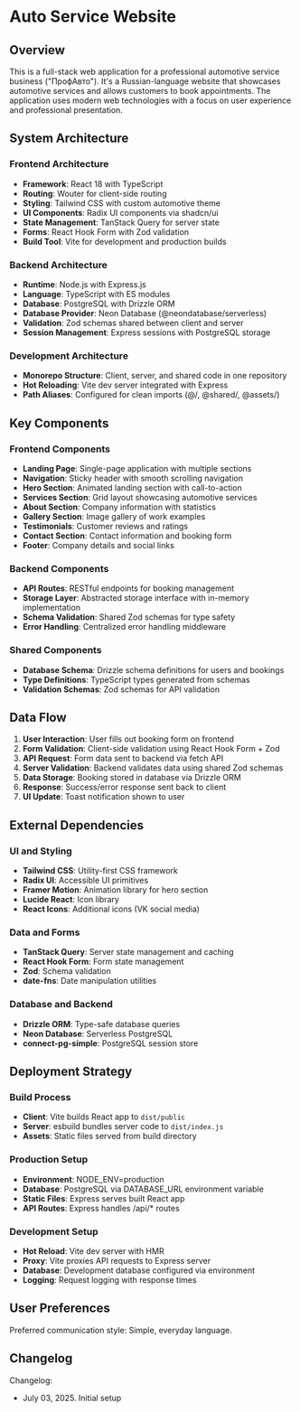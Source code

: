 # Auto Service Website

## Overview

This is a full-stack web application for a professional automotive service business ("ПрофАвто"). It's a Russian-language website that showcases automotive services and allows customers to book appointments. The application uses modern web technologies with a focus on user experience and professional presentation.

## System Architecture

### Frontend Architecture
- **Framework**: React 18 with TypeScript
- **Routing**: Wouter for client-side routing
- **Styling**: Tailwind CSS with custom automotive theme
- **UI Components**: Radix UI components via shadcn/ui
- **State Management**: TanStack Query for server state
- **Forms**: React Hook Form with Zod validation
- **Build Tool**: Vite for development and production builds

### Backend Architecture
- **Runtime**: Node.js with Express.js
- **Language**: TypeScript with ES modules
- **Database**: PostgreSQL with Drizzle ORM
- **Database Provider**: Neon Database (@neondatabase/serverless)
- **Validation**: Zod schemas shared between client and server
- **Session Management**: Express sessions with PostgreSQL storage

### Development Architecture
- **Monorepo Structure**: Client, server, and shared code in one repository
- **Hot Reloading**: Vite dev server integrated with Express
- **Path Aliases**: Configured for clean imports (@/, @shared/, @assets/)

## Key Components

### Frontend Components
- **Landing Page**: Single-page application with multiple sections
- **Navigation**: Sticky header with smooth scrolling navigation
- **Hero Section**: Animated landing section with call-to-action
- **Services Section**: Grid layout showcasing automotive services
- **About Section**: Company information with statistics
- **Gallery Section**: Image gallery of work examples
- **Testimonials**: Customer reviews and ratings
- **Contact Section**: Contact information and booking form
- **Footer**: Company details and social links

### Backend Components
- **API Routes**: RESTful endpoints for booking management
- **Storage Layer**: Abstracted storage interface with in-memory implementation
- **Schema Validation**: Shared Zod schemas for type safety
- **Error Handling**: Centralized error handling middleware

### Shared Components
- **Database Schema**: Drizzle schema definitions for users and bookings
- **Type Definitions**: TypeScript types generated from schemas
- **Validation Schemas**: Zod schemas for API validation

## Data Flow

1. **User Interaction**: User fills out booking form on frontend
2. **Form Validation**: Client-side validation using React Hook Form + Zod
3. **API Request**: Form data sent to backend via fetch API
4. **Server Validation**: Backend validates data using shared Zod schemas
5. **Data Storage**: Booking stored in database via Drizzle ORM
6. **Response**: Success/error response sent back to client
7. **UI Update**: Toast notification shown to user

## External Dependencies

### UI and Styling
- **Tailwind CSS**: Utility-first CSS framework
- **Radix UI**: Accessible UI primitives
- **Framer Motion**: Animation library for hero section
- **Lucide React**: Icon library
- **React Icons**: Additional icons (VK social media)

### Data and Forms
- **TanStack Query**: Server state management and caching
- **React Hook Form**: Form state management
- **Zod**: Schema validation
- **date-fns**: Date manipulation utilities

### Database and Backend
- **Drizzle ORM**: Type-safe database queries
- **Neon Database**: Serverless PostgreSQL
- **connect-pg-simple**: PostgreSQL session store

## Deployment Strategy

### Build Process
- **Client**: Vite builds React app to `dist/public`
- **Server**: esbuild bundles server code to `dist/index.js`
- **Assets**: Static files served from build directory

### Production Setup
- **Environment**: NODE_ENV=production
- **Database**: PostgreSQL via DATABASE_URL environment variable
- **Static Files**: Express serves built React app
- **API Routes**: Express handles /api/* routes

### Development Setup
- **Hot Reload**: Vite dev server with HMR
- **Proxy**: Vite proxies API requests to Express server
- **Database**: Development database configured via environment
- **Logging**: Request logging with response times

## User Preferences

Preferred communication style: Simple, everyday language.

## Changelog

Changelog:
- July 03, 2025. Initial setup